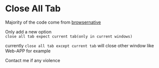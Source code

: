 # Close All Tab

Majority of the code come from [browsernative](https://browsernative.com/)

Only add a new option  
`close all tab expect current tab(only in current windows)`

currently `close all tab except current tab` will close other window like Web-APP for example

Contact me if any violence
